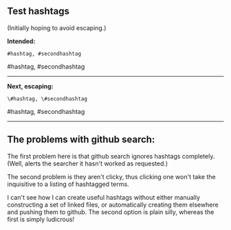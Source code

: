 ## Test hashtags        
(Initially hoping to avoid escaping.)

**Intended:**    
```
#hashtag, #secondhashtag
```

#hashtag, #secondhashtag

---- 

**Next, escaping:**        
```
\#hashtag, \#secondhashtag
```

\#hashtag, \#secondhashtag

---- 

## The problems with github search:

The first problem here is that github search ignores hashtags completely.  (Well, alerts the searcher it hasn't worked as requested.)

The second problem is they aren't clicky, thus clicking one won't take the inquisitive to a listing of hashtagged terms.

I can't see how I can create useful hashtags without either manually constructing a set of linked files, or automatically creating them elsewhere and pushing them to github.  The second option is plain silly, whereas the first is simply ludicrous!
